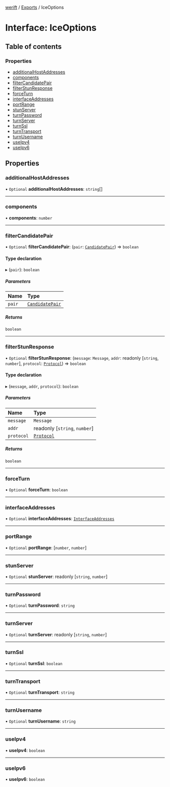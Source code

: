 [werift](../README.md) / [Exports](../modules.md) / IceOptions

# Interface: IceOptions

## Table of contents

### Properties

- [additionalHostAddresses](IceOptions.md#additionalhostaddresses)
- [components](IceOptions.md#components)
- [filterCandidatePair](IceOptions.md#filtercandidatepair)
- [filterStunResponse](IceOptions.md#filterstunresponse)
- [forceTurn](IceOptions.md#forceturn)
- [interfaceAddresses](IceOptions.md#interfaceaddresses)
- [portRange](IceOptions.md#portrange)
- [stunServer](IceOptions.md#stunserver)
- [turnPassword](IceOptions.md#turnpassword)
- [turnServer](IceOptions.md#turnserver)
- [turnSsl](IceOptions.md#turnssl)
- [turnTransport](IceOptions.md#turntransport)
- [turnUsername](IceOptions.md#turnusername)
- [useIpv4](IceOptions.md#useipv4)
- [useIpv6](IceOptions.md#useipv6)

## Properties

### additionalHostAddresses

• `Optional` **additionalHostAddresses**: `string`[]

___

### components

• **components**: `number`

___

### filterCandidatePair

• `Optional` **filterCandidatePair**: (`pair`: [`CandidatePair`](../classes/CandidatePair.md)) => `boolean`

#### Type declaration

▸ (`pair`): `boolean`

##### Parameters

| Name | Type |
| :------ | :------ |
| `pair` | [`CandidatePair`](../classes/CandidatePair.md) |

##### Returns

`boolean`

___

### filterStunResponse

• `Optional` **filterStunResponse**: (`message`: `Message`, `addr`: readonly [`string`, `number`], `protocol`: [`Protocol`](Protocol.md)) => `boolean`

#### Type declaration

▸ (`message`, `addr`, `protocol`): `boolean`

##### Parameters

| Name | Type |
| :------ | :------ |
| `message` | `Message` |
| `addr` | readonly [`string`, `number`] |
| `protocol` | [`Protocol`](Protocol.md) |

##### Returns

`boolean`

___

### forceTurn

• `Optional` **forceTurn**: `boolean`

___

### interfaceAddresses

• `Optional` **interfaceAddresses**: [`InterfaceAddresses`](../modules.md#interfaceaddresses)

___

### portRange

• `Optional` **portRange**: [`number`, `number`]

___

### stunServer

• `Optional` **stunServer**: readonly [`string`, `number`]

___

### turnPassword

• `Optional` **turnPassword**: `string`

___

### turnServer

• `Optional` **turnServer**: readonly [`string`, `number`]

___

### turnSsl

• `Optional` **turnSsl**: `boolean`

___

### turnTransport

• `Optional` **turnTransport**: `string`

___

### turnUsername

• `Optional` **turnUsername**: `string`

___

### useIpv4

• **useIpv4**: `boolean`

___

### useIpv6

• **useIpv6**: `boolean`
